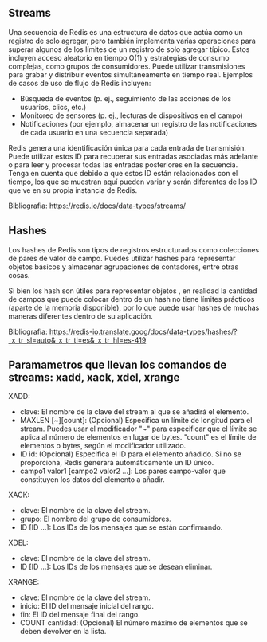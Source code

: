 ## Streams

Una secuencia de Redis es una estructura de datos que actúa como un registro de solo agregar, pero también implementa varias operaciones para superar algunos de los límites de un registro de solo agregar típico. Estos incluyen acceso aleatorio en tiempo O(1) y estrategias de consumo complejas, como grupos de consumidores. Puede utilizar transmisiones para grabar y distribuir eventos simultáneamente en tiempo real. Ejemplos de casos de uso de flujo de Redis incluyen:

* Búsqueda de eventos (p. ej., seguimiento de las acciones de los usuarios, clics, etc.)
* Monitoreo de sensores (p. ej., lecturas de dispositivos en el campo)
* Notificaciones (por ejemplo, almacenar un registro de las notificaciones de cada usuario en una secuencia separada)

Redis genera una identificación única para cada entrada de transmisión. Puede utilizar estos ID para recuperar sus entradas asociadas más adelante o para leer y procesar todas las entradas posteriores en la secuencia. Tenga en cuenta que debido a que estos ID están relacionados con el tiempo, los que se muestran aquí pueden variar y serán diferentes de los ID que ve en su propia instancia de Redis.

Bibliografia:
https://redis.io/docs/data-types/streams/

## Hashes

Los hashes de Redis son tipos de registros estructurados como colecciones de pares de valor de campo. Puedes utilizar hashes para representar objetos básicos y almacenar agrupaciones de contadores, entre otras cosas.

Si bien los hash son útiles para representar objetos , en realidad la cantidad de campos que puede colocar dentro de un hash no tiene límites prácticos (aparte de la memoria disponible), por lo que puede usar hashes de muchas maneras diferentes dentro de su aplicación.

Bibliografia:
https://redis-io.translate.goog/docs/data-types/hashes/?_x_tr_sl=auto&_x_tr_tl=es&_x_tr_hl=es-419

## Paramametros que llevan los comandos de streams: xadd, xack, xdel, xrange

XADD:
* clave: El nombre de la clave del stream al que se añadirá el elemento.
* MAXLEN [~][count]: (Opcional) Especifica un límite de longitud para el stream. Puedes usar el modificador "~" para especificar que el límite se aplica al número de elementos en lugar de bytes. "count" es el límite de elementos o bytes, según el modificador utilizado.
* ID id: (Opcional) Especifica el ID para el elemento añadido. Si no se proporciona, Redis generará automáticamente un ID único.
* campo1 valor1 [campo2 valor2 ...]: Los pares campo-valor que constituyen los datos del elemento a añadir.

XACK:
* clave: El nombre de la clave del stream.
* grupo: El nombre del grupo de consumidores.
* ID [ID ...]: Los IDs de los mensajes que se están confirmando.

XDEL:
* clave: El nombre de la clave del stream.
* ID [ID ...]: Los IDs de los mensajes que se desean eliminar.

XRANGE:
* clave: El nombre de la clave del stream.
* inicio: El ID del mensaje inicial del rango.
* fin: El ID del mensaje final del rango.
* COUNT cantidad: (Opcional) El número máximo de elementos que se deben devolver en la lista.